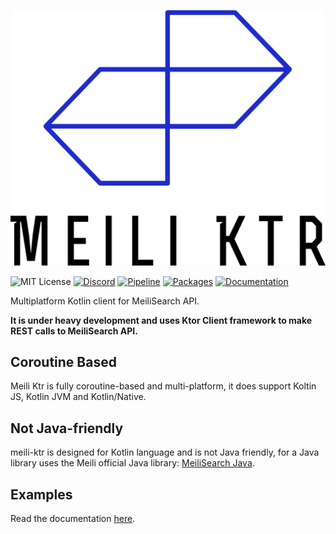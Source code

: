 ![Logo](logo.png)

![MIT License](https://img.shields.io/badge/License-MIT-green)
[![Discord](https://img.shields.io/discord/291407467286364164.svg)](https://discord.gg/3cQWmtj)
[![Pipeline](https://img.shields.io/gitlab/pipeline-status/Kores/meili-ktr)](https://gitlab.com/Kores/meili-ktr/-/pipelines)
[![Packages](https://img.shields.io/gitlab/v/tag/Kores/meili-ktr)](https://gitlab.com/Kores/meili-ktr/-/packages)
[![Documentation](https://img.shields.io/badge/docs-ready-blue)](https://idocs.xyz/ondemand?url=https%3A%2F%2Fgitlab.com%2FKores%2Fmeili-ktr%2F&revision=0.1.6)


Multiplatform Kotlin client for MeiliSearch API.

**It is under heavy development and uses Ktor Client framework to make REST calls to MeiliSearch API.** 

## Coroutine Based

Meili Ktr is fully coroutine-based and multi-platform, it does support Koltin JS, Kotlin JVM and Kotlin/Native.

## Not Java-friendly

meili-ktr is designed for Kotlin language and is not Java friendly, for a Java library uses the Meili official Java library:
[MeiliSearch Java](https://github.com/meilisearch/meilisearch-java).

## Examples

Read the documentation [here](https://idocs.xyz/ondemand?url=https%3A%2F%2Fgitlab.com%2FKores%2Fmeili-ktr%2F&revision=0.1.6).